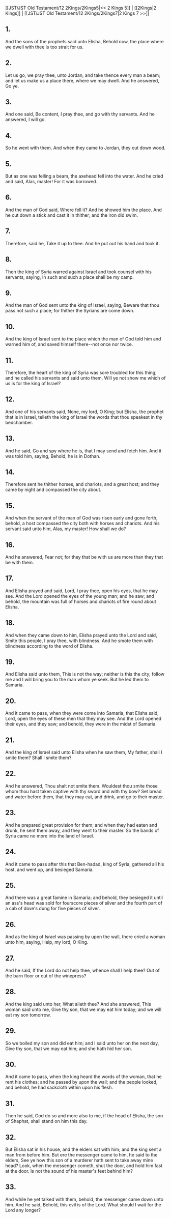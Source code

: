 [[JST/JST Old Testament/12 2Kings/2Kings5|<< 2 Kings 5]] | [[2Kings|2 Kings]] | [[JST/JST Old Testament/12 2Kings/2Kings7|2 Kings 7 >>]]
## 1.
And the sons of the prophets said unto Elisha, Behold now, the place where we dwell with thee is too strait for us.
## 2.
Let us go, we pray thee, unto Jordan, and take thence every man a beam; and let us make us a place there, where we may dwell. And he answered, Go ye.
## 3.
And one said, Be content, I pray thee, and go with thy servants. And he answered, I will go.
## 4.
So he went with them. And when they came to Jordan, they cut down wood.
## 5.
But as one was felling a beam, the axehead fell into the water. And he cried and said, Alas, master! For it was borrowed.
## 6.
And the man of God said, Where fell it? And he showed him the place. And he cut down a stick and cast it in thither; and the iron did swim.
## 7.
Therefore, said he, Take it up to thee. And he put out his hand and took it.
## 8.
Then the king of Syria warred against Israel and took counsel with his servants, saying, In such and such a place shall be my camp.
## 9.
And the man of God sent unto the king of Israel, saying, Beware that thou pass not such a place; for thither the Syrians are come down.
## 10.
And the king of Israel sent to the place which the man of God told him and warned him of, and saved himself there\--not once nor twice.
## 11.
Therefore, the heart of the king of Syria was sore troubled for this thing; and he called his servants and said unto them, Will ye not show me which of us is for the king of Israel?
## 12.
And one of his servants said, None, my lord, O King; but Elisha, the prophet that is in Israel, telleth the king of Israel the words that thou speakest in thy bedchamber.
## 13.
And he said, Go and spy where he is, that I may send and fetch him. And it was told him, saying, Behold, he is in Dothan.
## 14.
Therefore sent he thither horses, and chariots, and a great host; and they came by night and compassed the city about.
## 15.
And when the servant of the man of God was risen early and gone forth, behold, a host compassed the city both with horses and chariots. And his servant said unto him, Alas, my master! How shall we do?
## 16.
And he answered, Fear not; for they that be with us are more than they that be with them.
## 17.
And Elisha prayed and said, Lord, I pray thee, open his eyes, that he may see. And the Lord opened the eyes of the young man; and he saw; and behold, the mountain was full of horses and chariots of fire round about Elisha.
## 18.
And when they came down to him, Elisha prayed unto the Lord and said, Smite this people, I pray thee, with blindness. And he smote them with blindness according to the word of Elisha.
## 19.
And Elisha said unto them, This is not the way; neither is this the city; follow me and I will bring you to the man whom ye seek. But he led them to Samaria.
## 20.
And it came to pass, when they were come into Samaria, that Elisha said, Lord, open the eyes of these men that they may see. And the Lord opened their eyes, and they saw; and behold, they were in the midst of Samaria.
## 21.
And the king of Israel said unto Elisha when he saw them, My father, shall I smite them? Shall I smite them?
## 22.
And he answered, Thou shalt not smite them. Wouldest thou smite those whom thou hast taken captive with thy sword and with thy bow? Set bread and water before them, that they may eat, and drink, and go to their master.
## 23.
And he prepared great provision for them; and when they had eaten and drunk, he sent them away, and they went to their master. So the bands of Syria came no more into the land of Israel.
## 24.
And it came to pass after this that Ben-hadad, king of Syria, gathered all his host, and went up, and besieged Samaria.
## 25.
And there was a great famine in Samaria; and behold, they besieged it until an ass\'s head was sold for fourscore pieces of silver and the fourth part of a cab of dove\'s dung for five pieces of silver.
## 26.
And as the king of Israel was passing by upon the wall, there cried a woman unto him, saying, Help, my lord, O King.
## 27.
And he said, If the Lord do not help thee, whence shall I help thee? Out of the barn floor or out of the winepress?
## 28.
And the king said unto her, What aileth thee? And she answered, This woman said unto me, Give thy son, that we may eat him today; and we will eat my son tomorrow.
## 29.
So we boiled my son and did eat him; and I said unto her on the next day, Give thy son, that we may eat him; and she hath hid her son.
## 30.
And it came to pass, when the king heard the words of the woman, that he rent his clothes; and he passed by upon the wall; and the people looked, and behold, he had sackcloth within upon his flesh.
## 31.
Then he said, God do so and more also to me, if the head of Elisha, the son of Shaphat, shall stand on him this day.
## 32.
But Elisha sat in his house, and the elders sat with him; and the king sent a man from before him. But ere the messenger came to him, he said to the elders, See ye how this son of a murderer hath sent to take away mine head? Look, when the messenger cometh, shut the door, and hold him fast at the door. Is not the sound of his master\'s feet behind him?
## 33.
And while he yet talked with them, behold, the messenger came down unto him. And he said, Behold, this evil is of the Lord. What should I wait for the Lord any longer?

